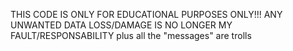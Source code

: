 THIS CODE IS ONLY FOR EDUCATIONAL PURPOSES ONLY!!!
ANY UNWANTED DATA LOSS/DAMAGE IS NO LONGER MY FAULT/RESPONSABILITY
plus all the "messages" are trolls
